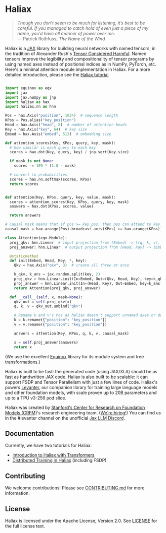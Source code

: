 <!--haliax-intro-start-->
# Haliax

> *Though you don’t seem to be much for listening, it’s best to be careful. If you managed to catch hold of even just a piece of my name, you’d have all manner of power over me.*<br/>
> — Patrick Rothfuss, *The Name of the Wind*

Haliax is a [JAX](https:://github.com/google/jax) library for building neural networks with named tensors, in the tradition of Alexander Rush's [Tensor Considered Harmful](https://nlp.seas.harvard.edu/NamedTensor).
Named tensors improve the legibility and compositionality of tensor programs by using named axes instead of positional indices
as in NumPy, PyTorch, etc. Here's a minimal attention module implementation in Haliax. For a more detailed introduction,
please see the [Haliax tutorial](https://colab.research.google.com/drive/1TiTcQQ4V5mopbgCu1SVl-oqJtXn7rFnC).

```python

import equinox as eqx
import jax
import jax.numpy as jnp
import haliax as hax
import haliax.nn as hnn

Pos = hax.Axis("position", 1024)  # sequence length
KPos = Pos.alias("key_position")
Head = hax.Axis("head", 8)  # number of attention heads
Key = hax.Axis("key", 64)  # key size
Embed = hax.Axis("embed", 512)  # embedding size

def attention_scores(Key, KPos, query, key, mask):
  # how similar is each query to each key
  scores = hax.dot(Key, query, key) / jnp.sqrt(Key.size)

  if mask is not None:
    scores -= 1E9 * (1.0 - mask)

  # convert to probabilities
  scores = hax.nn.softmax(scores, KPos)
  return scores


def attention(Key, KPos, query, key, value, mask):
  scores = attention_scores(Key, KPos, query, key, mask)
  answers = hax.dot(KPos, scores, value)

  return answers

# Causal Mask means that if pos >= key_pos, then pos can attend to key_pos
causal_mask = hax.arange(Pos).broadcast_axis(KPos) >= hax.arange(KPos)

class Attention(eqx.Module):
  proj_qkv: hnn.Linear  # input projection from [Embed] -> [(q, k, v), Head, Key]
  proj_answer: hnn.Linear  # output projection from [Head, Key] -> [Embed]

  @staticmethod
  def init(Embed, Head, Key, *, key):
    Qkv = hax.Axis("qkv", 3)  # create all three at once

    k_qkv, k_ans = jax.random.split(key, 2)
    proj_qkv = hnn.Linear.init(In=Embed, Out=(Qkv, Head, Key), key=k_qkv)
    proj_answer = hnn.Linear.init(In=(Head, Key), Out=Embed, key=k_ans)
    return Attention(proj_qkv, proj_answer)

  def __call__(self, x, mask=None):
    qkv_out = self.proj_qkv(x)
    q, k, v = qkv_out.unbind("qkv")

    # Rename k and v's Pos as haliax doesn't support unnamed axes or duplicate axes
    k = k.rename({"position": "key_position"})
    v = v.rename({"position": "key_position"})

    answers = attention(Key, KPos, q, k, v, causal_mask)

    x = self.proj_answer(answers)
    return x
```

(We use the excellent [Equinox](https://github.com/patrick-kidger/equinox) library for its module system and tree transformations.)

Haliax is built to be fast: the generated code (using JAX/XLA) should be as fast as handwritten JAX code. Haliax is also built to be scalable: it
can support FSDP and Tensor Parallelism with just a few lines of code. Haliax's powers [Levanter](https://gihub.com/stanford-crfm/levanter),
our companion library for training large language models and other foundation models, with scale proven up to 20B parameters
and up to a TPU v3-256 pod slice.


Haliax was created by [Stanford's Center for Research on Foundation Models (CRFM)](https://crfm.stanford.edu/)'s research engineering team. ([We're hiring!](https://crfm.stanford.edu/apply.html))
You can find us in the #levanter channel on the unofficial [Jax LLM Discord](https://discord.gg/FkRGNX3ND).

<!--haliax-intro-end-->

## Documentation

Currently, we have two tutorials for Haliax:

* [Introduction to Haliax with Transformers](https://colab.research.google.com/drive/1TiTcQQ4V5mopbgCu1SVl-oqJtXn7rFnC)
* [Distributed Training in Haliax](https://colab.research.google.com/drive/1QX4yH3zRFF3Xiibf1aahETcSQ5nbcUMz) (including FSDP)

## Contributing

We welcome contributions! Please see [CONTRIBUTING.md](CONTRIBUTING.md) for more information.

## License

Haliax is licensed under the Apache License, Version 2.0. See [LICENSE](LICENSE) for the full license text.
